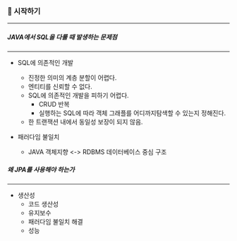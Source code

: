 ### 📢 시작하기
---
##### JAVA에서 SQL을 다룰 때 발생하는 문제점
***
* SQL에 의존적인 개발
    - 진정한 의미의 계층 분할이 어렵다.
    - 엔티티를 신뢰할 수 없다.
    - SQL에 의존적인 개발을 피하기 어렵다.
      - CRUD 반복
      - 실행하는 SQL에 따라 객체 그래플를 어디까지탐색할 수 있는지 정해진다.
    - 한 트랜잭션 내에서 동일성 보장이 되지 않음.
    

* 패러다임 불일치
    * JAVA 객체지향 <-> RDBMS 데이터베이스 중심 구조
  
##### 왜 JPA를 사용해야 하는가
*** 
* 생산성
  * 코드 생산성
  * 유지보수
  * 패러다임 불일치 해결
  * 성능
    

    


